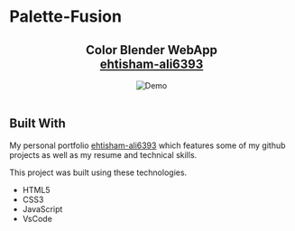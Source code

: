 # Palette-Fusion
<h2 align="center">
 Color Blender WebApp <br/>
  <a href="https://ehtisha-palettefusion.netlify.app/" target="_blank">ehtisham-ali6393</a>
</h2>
<div align="center">
  <img alt="Demo" src="background.avif" />
</div>

<br/>


## Built With

My personal portfolio <a href="https://ehtisha-portfolio.netlify.app/" target="_blank">ehtisham-ali6393</a> which features some of my github projects as well as my resume and technical skills.<br/>

This project was built using these technologies.

- HTML5
- CSS3
- JavaScript
- VsCode






